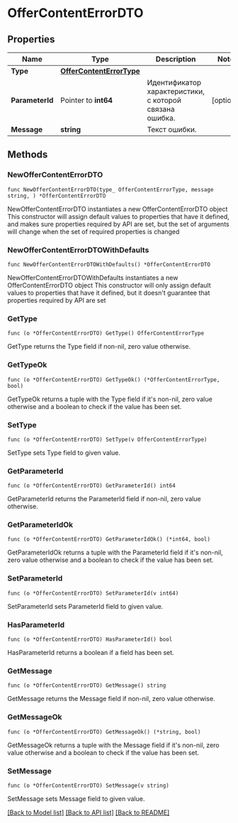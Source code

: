 # OfferContentErrorDTO

## Properties

Name | Type | Description | Notes
------------ | ------------- | ------------- | -------------
**Type** | [**OfferContentErrorType**](OfferContentErrorType.md) |  | 
**ParameterId** | Pointer to **int64** | Идентификатор характеристики, с которой связана ошибка. | [optional] 
**Message** | **string** | Текст ошибки. | 

## Methods

### NewOfferContentErrorDTO

`func NewOfferContentErrorDTO(type_ OfferContentErrorType, message string, ) *OfferContentErrorDTO`

NewOfferContentErrorDTO instantiates a new OfferContentErrorDTO object
This constructor will assign default values to properties that have it defined,
and makes sure properties required by API are set, but the set of arguments
will change when the set of required properties is changed

### NewOfferContentErrorDTOWithDefaults

`func NewOfferContentErrorDTOWithDefaults() *OfferContentErrorDTO`

NewOfferContentErrorDTOWithDefaults instantiates a new OfferContentErrorDTO object
This constructor will only assign default values to properties that have it defined,
but it doesn't guarantee that properties required by API are set

### GetType

`func (o *OfferContentErrorDTO) GetType() OfferContentErrorType`

GetType returns the Type field if non-nil, zero value otherwise.

### GetTypeOk

`func (o *OfferContentErrorDTO) GetTypeOk() (*OfferContentErrorType, bool)`

GetTypeOk returns a tuple with the Type field if it's non-nil, zero value otherwise
and a boolean to check if the value has been set.

### SetType

`func (o *OfferContentErrorDTO) SetType(v OfferContentErrorType)`

SetType sets Type field to given value.


### GetParameterId

`func (o *OfferContentErrorDTO) GetParameterId() int64`

GetParameterId returns the ParameterId field if non-nil, zero value otherwise.

### GetParameterIdOk

`func (o *OfferContentErrorDTO) GetParameterIdOk() (*int64, bool)`

GetParameterIdOk returns a tuple with the ParameterId field if it's non-nil, zero value otherwise
and a boolean to check if the value has been set.

### SetParameterId

`func (o *OfferContentErrorDTO) SetParameterId(v int64)`

SetParameterId sets ParameterId field to given value.

### HasParameterId

`func (o *OfferContentErrorDTO) HasParameterId() bool`

HasParameterId returns a boolean if a field has been set.

### GetMessage

`func (o *OfferContentErrorDTO) GetMessage() string`

GetMessage returns the Message field if non-nil, zero value otherwise.

### GetMessageOk

`func (o *OfferContentErrorDTO) GetMessageOk() (*string, bool)`

GetMessageOk returns a tuple with the Message field if it's non-nil, zero value otherwise
and a boolean to check if the value has been set.

### SetMessage

`func (o *OfferContentErrorDTO) SetMessage(v string)`

SetMessage sets Message field to given value.



[[Back to Model list]](../README.md#documentation-for-models) [[Back to API list]](../README.md#documentation-for-api-endpoints) [[Back to README]](../README.md)



